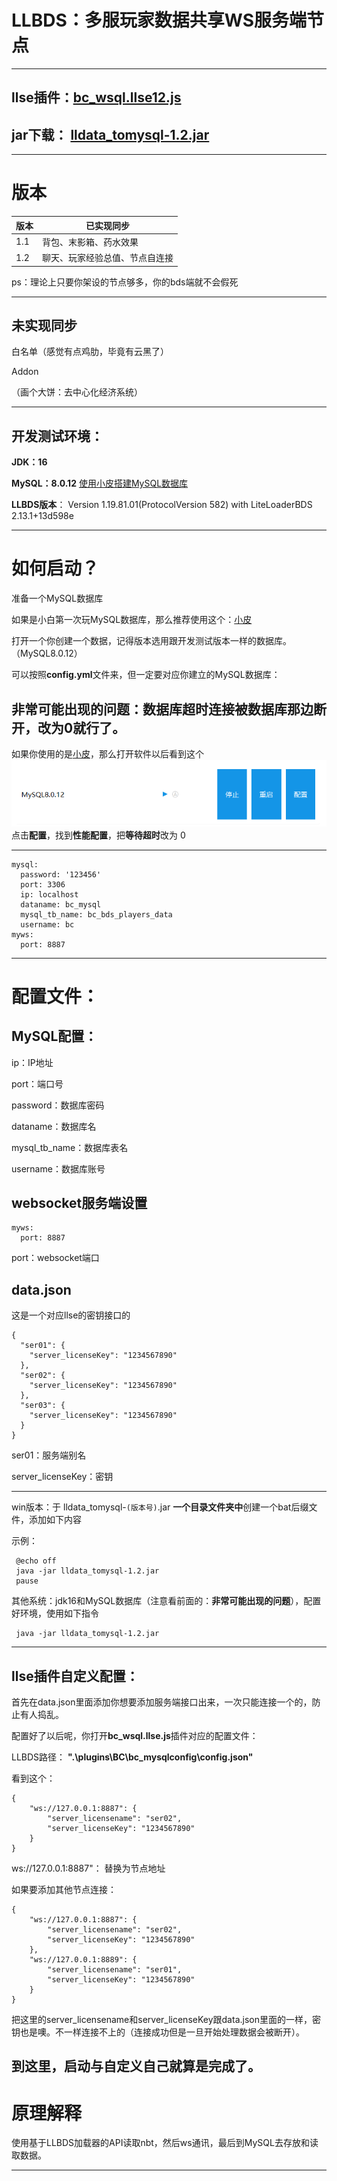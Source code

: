 # LLBDS：多服玩家数据共享WS服务端节点

 ***

## llse插件：[bc_wsql.llse12.js](https://github.com/banchen19/LLData_toMysql/blob/master/plugin/)

## jar下载： [lldata_tomysql-1.2.jar](Download_jar%2Flldata_tomysql-1.1.jar)
***
# 版本
| 版本  | 已实现同步           |
|-----|-----------------|
| 1.1 | 背包、末影箱、药水效果     |
| 1.2 | 聊天、玩家经验总值、节点自连接 |

ps：理论上只要你架设的节点够多，你的bds端就不会假死
***
## 未实现同步

白名单（感觉有点鸡肋，毕竟有云黑了）

Addon

（画个大饼：去中心化经济系统）
***

## 开发测试环境：

**JDK：16**

**MySQL：8.0.12** [使用小皮搭建MySQL数据库](xp.cn)

**LLBDS版本**： Version 1.19.81.01(ProtocolVersion 582) with LiteLoaderBDS 2.13.1+13d598e

***

# 如何启动？

准备一个MySQL数据库

如果是小白第一次玩MySQL数据库，那么推荐使用这个：[小皮](xp.cn)

打开一个你创建一个数据，记得版本选用跟开发测试版本一样的数据库。（MySQL8.0.12）

可以按照**config.yml**文件来，但一定要对应你建立的MySQL数据库：

## 非常可能出现的问题：数据库超时连接被数据库那边断开，改为0就行了。

如果你使用的是[小皮](xp.cn)，那么打开软件以后看到这个
![img.png](img%2Fimg.png)
点击**配置**，找到**性能配置**，把**等待超时**改为 0
***

```
mysql:
  password: '123456'
  port: 3306
  ip: localhost
  dataname: bc_mysql
  mysql_tb_name: bc_bds_players_data
  username: bc
myws:
  port: 8887
```

***

# 配置文件：

## MySQL配置：

ip：IP地址

port：端口号

password：数据库密码

dataname：数据库名

mysql_tb_name：数据库表名

username：数据库账号

## websocket服务端设置

```
myws:
  port: 8887
```

port：websocket端口

## data.json

这是一个对应llse的密钥接口的

```
{
  "ser01": {
    "server_licenseKey": "1234567890"
  },
  "ser02": {
    "server_licenseKey": "1234567890"
  },
  "ser03": {
    "server_licenseKey": "1234567890"
  }
}
```

ser01：服务端别名

server_licenseKey：密钥

***
win版本：于 lldata_tomysql-`(版本号)`.jar **一个目录文件夹中**创建一个bat后缀文件，添加如下内容

示例：

```
 @echo off
 java -jar lldata_tomysql-1.2.jar
 pause
```

其他系统：jdk16和MySQL数据库（注意看前面的：**非常可能出现的问题**），配置好环境，使用如下指令

```
 java -jar lldata_tomysql-1.2.jar
```

***

## llse插件自定义配置：

首先在data.json里面添加你想要添加服务端接口出来，一次只能连接一个的，防止有人捣乱。

配置好了以后呢，你打开**bc_wsql.llse.js**插件对应的配置文件：

LLBDS路径：
**".\\plugins\\BC\\bc_mysqlconfig\\config.json"**

看到这个：
```
{
    "ws://127.0.0.1:8887": {
        "server_licensename": "ser02",
        "server_licenseKey": "1234567890"
    }
}
```
ws://127.0.0.1:8887"： 替换为节点地址

如果要添加其他节点连接：
```
{
    "ws://127.0.0.1:8887": {
        "server_licensename": "ser02",
        "server_licenseKey": "1234567890"
    },
    "ws://127.0.0.1:8889": {
        "server_licensename": "ser01",
        "server_licenseKey": "1234567890"
    }
}
```

把这里的server_licensename和server_licenseKey跟data.json里面的一样，密钥也是噢。不一样连接不上的（连接成功但是一旦开始处理数据会被断开）。
## 到这里，启动与自定义自己就算是完成了。
# 原理解释

使用基于LLBDS加载器的API读取nbt，然后ws通讯，最后到MySQL去存放和读取数据。

***